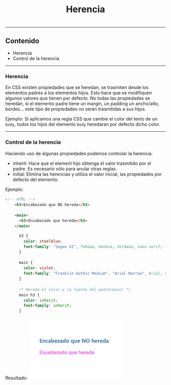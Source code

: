 <h1 align="center">Herencia<h1>
<hr>

## Contenido

- Herencia
- Control de la herencia

<hr>

### Herencia

En CSS existen propiedades que se heredan, se trasmiten desde los elementos padres a los elementos hijos. Esto hace que se modifiquen algunos valores que tienen por defecto.
No todas las propiedades se heredan, si el elemento padre tiene un margin, un padding un ancho/alto, bordes... este tipo de propiedades no serán trasmitidas a sus hijos.

Ejemplo:
Si aplicamos una regla CSS que cambie el color del texto de un `body`, todos los hijos del elemento `body` heredaran por defecto dicho color.

<hr>

### Control de la herencia

Haciendo uso de algunas propiedades podemos controlar la herencia.

- inherit: Hace que el element hijo obtenga el valor trasmitido por el padre. Es necesario sólo para anular otras reglas.
- initial: Elimina las herencias y utiliza el valor inicial, las propiedades por defecto del elemento.

Ejemplo:

```HTML
<!-- HTML -->
    <h3>Encabezado que NO hereda</h3>

    <main>
      <h3>Encabezado que hereda</h3>
    </main>
```

```CSS
      h3 {
        color: steelblue;
        font-family: "Segoe UI", Tahoma, Geneva, Verdana, sans-serif;
      }

      main {
        color: violet;
        font-family: "Franklin Gothic Medium", "Arial Narrow", Arial, sans-serif;
      }

      /* Hereda el color y la fuente del padre(main) */
      main h3 {
        color: inherit;
        font-family: inherit;
      }
```

Resultado:
![Ejemplo herencias](img/herencias.png)
